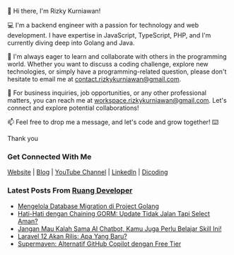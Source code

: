 👋 Hi there, I'm Rizky Kurniawan!

💻 I'm a backend engineer with a passion for technology and web development. I have expertise in JavaScript, TypeScript, PHP, and I'm currently diving deep into Golang and Java.

🌱 I'm always eager to learn and collaborate with others in the programming world. Whether you want to discuss a coding challenge, explore new technologies, or simply have a programming-related question, please don't hesitate to email me at contact.rizkykurniawan@gmail.com.

💼 For business inquiries, job opportunities, or any other professional matters, you can reach me at workspace.rizkykurniawan@gmail.com. Let's connect and explore potential collaborations!

📫 Feel free to drop me a message, and let's code and grow together! ⌨️

Thank you

### Get Connected With Me
[Website](https://www.rizkykurniawan.id) | [Blog](https://blog.ruangdeveloper.com) | [YouTube Channel](https://www.youtube.com/kykurniawan) | [LinkedIn](https://www.linkedin.com/in/kykurniawan/) | [Dicoding](https://www.dicoding.com/users/rizkykurniawan)

### Latest Posts From [Ruang Developer](https://www.ruangdeveloper.com)
<!-- RUANGDEVELOPER:START -->
- [Mengelola Database Migration di Project Golang](https://blog.ruangdeveloper.com/mengelola-database-migration-di-project-golang/)
- [Hati-Hati dengan Chaining GORM: Update Tidak Jalan Tapi Select Aman?](https://blog.ruangdeveloper.com/hati-hati-dengan-chaining-gorm/)
- [Jangan Mau Kalah Sama AI Chatbot, Kamu Juga Perlu Belajar Skill Ini!](https://blog.ruangdeveloper.com/jangan-mau-kalah-sama-ai-chatbot-kamu-juga-perlu-belajar-skill-ini/)
- [Laravel 12 Akan Rilis: Apa Yang Baru?](https://blog.ruangdeveloper.com/laravel-12-akan-rilis-apa-yang-baru/)
- [Supermaven: Alternatif GitHub Copilot dengan Free Tier](https://blog.ruangdeveloper.com/supermaven-alternatif-github-copilot-dengan-free-tier/)
<!-- RUANGDEVELOPER:END -->

